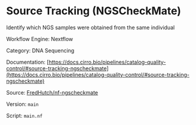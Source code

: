 # Source Tracking (NGSCheckMate)

Identify which NGS samples were obtained from the same individual


Workflow Engine: Nextflow


Category: DNA Sequencing


Documentation: [https://docs.cirro.bio/pipelines/catalog-quality-control/#source-tracking-ngscheckmate](https://docs.cirro.bio/pipelines/catalog-quality-control/#source-tracking-ngscheckmate)


Source: [FredHutch/nf-ngscheckmate](FredHutch/nf-ngscheckmate)


Version: `main`


Script: `main.nf`
